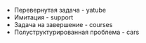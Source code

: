 - Перевернутая задача - yatube
- Имитация - support
- Задача на завершение - courses
- Полуструктурированная проблема - cars